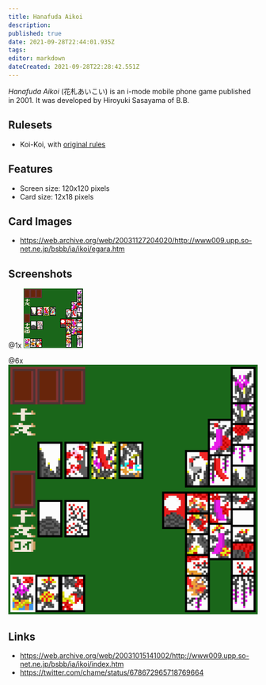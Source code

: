 ```yaml
---
title: Hanafuda Aikoi
description: 
published: true
date: 2021-09-28T22:44:01.935Z
tags: 
editor: markdown
dateCreated: 2021-09-28T22:28:42.551Z
---
```


_Hanafuda Aikoi_ (<span lang='ja'>花札あいこい</span>) is an i-mode mobile phone game published in 2001.
It was developed by Hiroyuki Sasayama of B.B.

## Rulesets
- Koi-Koi, with [original rules](https://web.archive.org/web/20031217231324/http://www009.upp.so-net.ne.jp/bsbb/ia/ikoi/howto.htm)

## Features
- Screen size: 120x120 pixels
- Card size: 12x18 pixels

## Card Images
- https://web.archive.org/web/20031127204020/http://www009.upp.so-net.ne.jp/bsbb/ia/ikoi/egara.htm

## Screenshots

@1x
![hanafuda-aikoi-original.gif](/hanafuda-aikoi-original.gif)

@6x
![hanafuda-aikoi.png](/hanafuda-aikoi.png)

## Links
- https://web.archive.org/web/20031015141002/http://www009.upp.so-net.ne.jp/bsbb/ia/ikoi/index.htm
- https://twitter.com/chame/status/678672965718769664